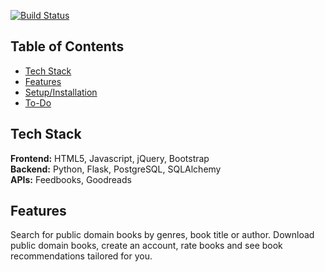 [![Build Status](https://travis-ci.org/noelis/hackbright_project.svg?branch=master)](https://travis-ci.org/noelis/hackbright_project)

## Table of Contents

* [Tech Stack](#tech-stack)
* [Features](#features)
* [Setup/Installation](#installation)
* [To-Do](#future)

## <a name="tech-stack"></a>Tech Stack

__Frontend:__ HTML5, Javascript, jQuery, Bootstrap <br/>
__Backend:__ Python, Flask, PostgreSQL, SQLAlchemy<br/>
__APIs:__ Feedbooks, Goodreads<br/>

## <a name="features"></a>Features

Search for public domain books by genres, book title or author. Download public domain books, create an account, rate books and see book recommendations tailored for you. 
